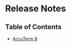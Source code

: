 # Release Notes

<PageHeader />

## Table of Contents

* [AccuTerm 8](./8.0.1010/README.md)
  
<PageFooter />